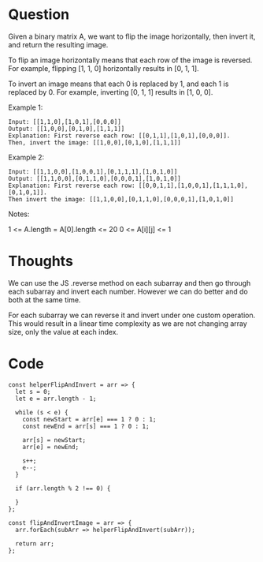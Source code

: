 # Question

Given a binary matrix A, we want to flip the image horizontally, then invert it, and return the resulting image.

To flip an image horizontally means that each row of the image is reversed.  For example, flipping [1, 1, 0] horizontally results in [0, 1, 1].

To invert an image means that each 0 is replaced by 1, and each 1 is replaced by 0. For example, inverting [0, 1, 1] results in [1, 0, 0].

Example 1:
```
Input: [[1,1,0],[1,0,1],[0,0,0]]
Output: [[1,0,0],[0,1,0],[1,1,1]]
Explanation: First reverse each row: [[0,1,1],[1,0,1],[0,0,0]].
Then, invert the image: [[1,0,0],[0,1,0],[1,1,1]]
```
Example 2:
```
Input: [[1,1,0,0],[1,0,0,1],[0,1,1,1],[1,0,1,0]]
Output: [[1,1,0,0],[0,1,1,0],[0,0,0,1],[1,0,1,0]]
Explanation: First reverse each row: [[0,0,1,1],[1,0,0,1],[1,1,1,0],[0,1,0,1]].
Then invert the image: [[1,1,0,0],[0,1,1,0],[0,0,0,1],[1,0,1,0]]
```
Notes:

1 <= A.length = A[0].length <= 20
0 <= A[i][j] <= 1

# Thoughts
We can use the JS .reverse method on each subarray and then go through each subarray and invert each number. However we can do better and do both at the same time.

For each subarray we can reverse it and invert under one custom operation. This would result in a linear time complexity as we are not changing array size, only the value at each index.

# Code

```JS
const helperFlipAndInvert = arr => {
  let s = 0;
  let e = arr.length - 1;

  while (s < e) {
    const newStart = arr[e] === 1 ? 0 : 1;
    const newEnd = arr[s] === 1 ? 0 : 1;

    arr[s] = newStart;
    arr[e] = newEnd;

    s++;
    e--;
  }

  if (arr.length % 2 !== 0) {

  }
};

const flipAndInvertImage = arr => {
  arr.forEach(subArr => helperFlipAndInvert(subArr));

  return arr;
};
```